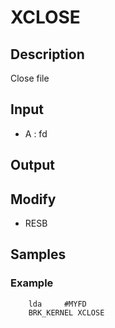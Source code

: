 # XCLOSE

## Description

Close file

## Input

* A : fd

## Output

## Modify

* RESB

## Samples

### Example

``` ca65
    lda     #MYFD
    BRK_KERNEL XCLOSE
```
